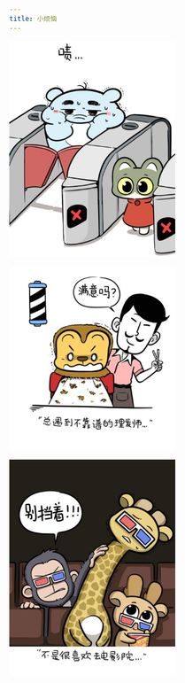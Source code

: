 ```yaml
---
title: 小烦恼
---
```


<p class="text-center">
    <img src="/images/dada/2014/elephant_trouble.jpg" width="300px"/>
</p>
<p class="text-center">
    <img src="/images/dada/2014/lion_trouble.jpg" width="300px"/>
</p>
<p class="text-center">
    <img src="/images/dada/2014/changjinglu_trouble.jpg" width="300px"/>
</p>
